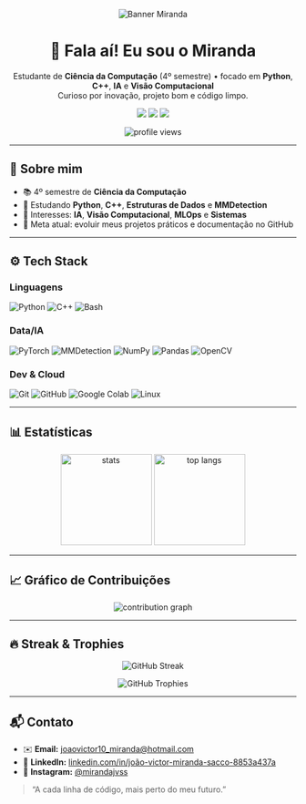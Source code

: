 <!-- Banner roxo-rosa premium com fonte cursiva -->
<p align="center">
  <img src="https://capsule-render.vercel.app/api?type=waving&height=250&text=Miranda&fontAlign=50&fontAlignY=40&color=gradient&customColorList=8A2BE2,FF69B4&fontColor=ffffff&fontFamily=Pacifico&desc=Desenvolvedor%20e%20Estudante%20de%20Ci%C3%AAncia%20da%20Computa%C3%A7%C3%A3o&descAlign=50&descAlignY=65&descSize=14&animation=fadeIn" alt="Banner Miranda"/>
</p>

<h1 align="center">🎯 Fala aí! Eu sou o Miranda</h1>
<p align="center">
  Estudante de <b>Ciência da Computação</b> (4º semestre) • focado em <b>Python</b>, <b>C++</b>, <b>IA</b> e <b>Visão Computacional</b><br/>
  Curioso por inovação, projeto bom e código limpo.
</p>

<p align="center">
  <a href="mailto:joaovictor10_miranda@hotmail.com"><img src="https://img.shields.io/badge/Email-joaovictor10__miranda%40hotmail.com-8A2BE2?style=for-the-badge&logo=minutemailer&logoColor=white" /></a>
  <a href="https://www.instagram.com/mirandajvss"><img src="https://img.shields.io/badge/Instagram-@mirandajvss-8A2BE2?style=for-the-badge&logo=instagram&logoColor=white" /></a>
  <a href="https://www.linkedin.com/in/jo%C3%A3o-victor-miranda-sacco-8853a437a"><img src="https://img.shields.io/badge/LinkedIn-João%20Victor%20Miranda-8A2BE2?style=for-the-badge&logo=linkedin&logoColor=white" /></a>
</p>

<p align="center">
  <img src="https://komarev.com/ghpvc/?username=miranda-1&style=flat-square&label=Profile%20views&color=8A2BE2" alt="profile views"/>
</p>

---

## 🧩 Sobre mim
- 📚 4º semestre de **Ciência da Computação**
- 🧠 Estudando **Python**, **C++**, **Estruturas de Dados** e **MMDetection**
- 🔬 Interesses: **IA**, **Visão Computacional**, **MLOps** e **Sistemas**
- 🎯 Meta atual: evoluir meus projetos práticos e documentação no GitHub

---

## ⚙️ Tech Stack
### Linguagens
![Python](https://img.shields.io/badge/Python-8A2BE2?style=for-the-badge&logo=python&logoColor=white)
![C++](https://img.shields.io/badge/C%2B%2B-8A2BE2?style=for-the-badge&logo=c%2B%2B&logoColor=white)
![Bash](https://img.shields.io/badge/Bash-8A2BE2?style=for-the-badge&logo=gnubash&logoColor=white)

### Data/IA
![PyTorch](https://img.shields.io/badge/PyTorch-8A2BE2?style=for-the-badge&logo=pytorch&logoColor=white)
![MMDetection](https://img.shields.io/badge/MMDetection-8A2BE2?style=for-the-badge&logoColor=white)
![NumPy](https://img.shields.io/badge/NumPy-8A2BE2?style=for-the-badge&logo=numpy&logoColor=white)
![Pandas](https://img.shields.io/badge/Pandas-8A2BE2?style=for-the-badge&logo=pandas&logoColor=white)
![OpenCV](https://img.shields.io/badge/OpenCV-8A2BE2?style=for-the-badge&logo=opencv&logoColor=white)

### Dev & Cloud
![Git](https://img.shields.io/badge/Git-8A2BE2?style=for-the-badge&logo=git&logoColor=white)
![GitHub](https://img.shields.io/badge/GitHub-8A2BE2?style=for-the-badge&logo=github&logoColor=white)
![Google Colab](https://img.shields.io/badge/Google%20Colab-8A2BE2?style=for-the-badge&logo=googlecolab&logoColor=white)
![Linux](https://img.shields.io/badge/Linux-8A2BE2?style=for-the-badge&logo=linux&logoColor=white)

---

## 📊 Estatísticas
<p align="center">
  <img height="160" src="https://github-readme-stats.vercel.app/api?username=miranda-1&show_icons=true&theme=midnight-purple&rank_icon=github" alt="stats"/>
  <img height="160" src="https://github-readme-stats.vercel.app/api/top-langs/?username=miranda-1&layout=compact&theme=midnight-purple" alt="top langs"/>
</p>

---

## 📈 Gráfico de Contribuições
<p align="center">
  <img src="https://github-readme-activity-graph.vercel.app/graph?username=miranda-1&bg_color=0d1117&color=c9d1d9&line=8A2BE2&point=FF69B4&area=true&hide_border=true" alt="contribution graph"/>
</p>

---

## 🔥 Streak & Trophies
<p align="center">
  <img src="https://streak-stats.demolab.com?user=miranda-1&theme=tokyonight&hide_border=true&border_radius=6" alt="GitHub Streak" />
</p>

<p align="center">
  <img src="https://github-profile-trophy.vercel.app/?username=miranda-1&theme=dracula&no-frame=true&no-bg=true&margin-w=4" alt="GitHub Trophies"/>
</p>

---

## 📬 Contato
- ✉️ **Email:** <joaovictor10_miranda@hotmail.com>  
- 💼 **LinkedIn:** [linkedin.com/in/joão-victor-miranda-sacco-8853a437a](https://www.linkedin.com/in/jo%C3%A3o-victor-miranda-sacco-8853a437a)  
- 📸 **Instagram:** [@mirandajvss](https://www.instagram.com/mirandajvss)

> “A cada linha de código, mais perto do meu futuro.”
